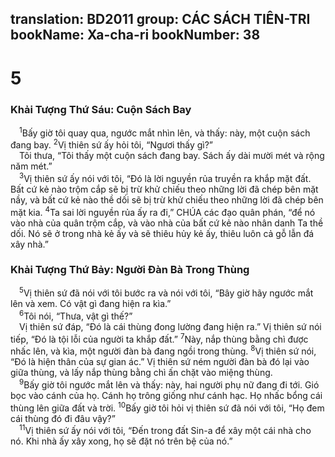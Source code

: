 translation: BD2011
group: CÁC SÁCH TIÊN-TRI
bookName: Xa-cha-ri 
bookNumber: 38
-------

<div class="title"><h1>5</h1><h3>Khải Tượng Thứ Sáu: Cuộn Sách Bay</h3></div>
<span class="verse xa_5_1"> <sup>1</sup>Bấy giờ tôi quay qua, ngước mắt nhìn lên, và thấy: này, một cuộn sách đang bay. </span>
<span class="verse xa_5_2"><sup>2</sup>Vị thiên sứ ấy hỏi tôi, “Ngươi thấy gì?”<br/> Tôi thưa, “Tôi thấy một cuộn sách đang bay. Sách ấy dài mười mét và rộng năm mét.” <br/></span>
<span class="verse xa_5_3"> <sup>3</sup>Vị thiên sứ ấy nói với tôi, “Ðó là lời nguyền rủa truyền ra khắp mặt đất. Bất cứ kẻ nào trộm cắp sẽ bị trừ khử chiếu theo những lời đã chép bên mặt nầy, và bất cứ kẻ nào thề dối sẽ bị trừ khử chiếu theo những lời đã chép bên mặt kia. </span>
<span class="verse xa_5_4"><sup>4</sup>Ta sai lời nguyền rủa ấy ra đi,” CHÚA các đạo quân phán, “để nó vào nhà của quân trộm cắp, và vào nhà của bất cứ kẻ nào nhân danh Ta thề dối. Nó sẽ ở trong nhà kẻ ấy và sẽ thiêu hủy kẻ ấy, thiêu luôn cả gỗ lẫn đá xây nhà.”<br/></span>
<div class="title"><h3>Khải Tượng Thứ Bảy: Người Ðàn Bà Trong Thùng</h3></div>
<span class="verse xa_5_5"> <sup>5</sup>Vị thiên sứ đã nói với tôi bước ra và nói với tôi, “Bây giờ hãy ngước mắt lên và xem. Có vật gì đang hiện ra kìa.”<br/></span>
<span class="verse xa_5_6"> <sup>6</sup>Tôi nói, “Thưa, vật gì thế?”<br/> Vị thiên sứ đáp, “Ðó là cái thùng đong lường đang hiện ra.” Vị thiên sứ nói tiếp, “Ðó là tội lỗi của người ta khắp đất.” </span>
<span class="verse xa_5_7"><sup>7</sup>Này, nắp thùng bằng chì được nhấc lên, và kìa, một người đàn bà đang ngồi trong thùng. </span>
<span class="verse xa_5_8"><sup>8</sup>Vị thiên sứ nói, “Ðó là hiện thân của sự gian ác.” Vị thiên sứ ném người đàn bà đó lại vào giữa thùng, và lấy nắp thùng bằng chì ấn chặt vào miệng thùng.<br/></span>
<span class="verse xa_5_9"> <sup>9</sup>Bấy giờ tôi ngước mắt lên và thấy: này, hai người phụ nữ đang đi tới. Gió bọc vào cánh của họ. Cánh họ trông giống như cánh hạc. Họ nhấc bổng cái thùng lên giữa đất và trời. </span>
<span class="verse xa_5_10"><sup>10</sup>Bấy giờ tôi hỏi vị thiên sứ đã nói với tôi, “Họ đem cái thùng đó đi đâu vậy?”<br/></span>
<span class="verse xa_5_11"> <sup>11</sup>Vị thiên sứ ấy nói với tôi, “Ðến trong đất Sin-a để xây một cái nhà cho nó. Khi nhà ấy xây xong, họ sẽ đặt nó trên bệ của nó.”<br/></span>
